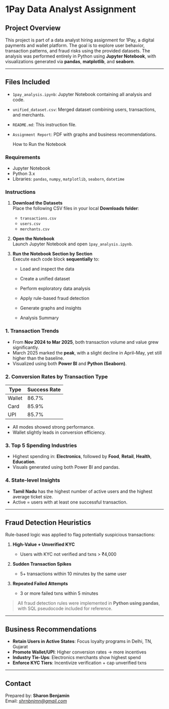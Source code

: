 # 1Pay Data Analyst Assignment

## Project Overview

This project is part of a data analyst hiring assignment for 1Pay, a digital payments and wallet platform. The goal is to explore user behavior, transaction patterns, and fraud risks using the provided datasets. The analysis was performed entirely in Python using **Jupyter Notebook**, with visualizations generated via **pandas**, **matplotlib**, and **seaborn**.

---

## Files Included

- `1pay_analysis.ipynb`: Jupyter Notebook containing all analysis and code.
- `unified_dataset.csv`: Merged dataset combining users, transactions, and merchants.
- `README.md`: This instruction file.
- `Assignment Report`: PDF with graphs and business recommendations.

  How to Run the Notebook

###  Requirements
- Jupyter Notebook
- Python 3.x
- Libraries: `pandas`, `numpy`, `matplotlib`, `seaborn`, `datetime`

### Instructions

1. **Download the Datasets**  
   Place the following CSV files in your local **Downloads folder**:
   - `transactions.csv`
   - `users.csv`
   - `merchants.csv`

2. **Open the Notebook**  
   Launch Jupyter Notebook and open `1pay_analysis.ipynb`.

3. **Run the Notebook Section by Section**  
   Execute each code block **sequentially** to:
   - Load and inspect the data
   - Create a unified dataset
   - Perform exploratory data analysis
   - Apply rule-based fraud detection
   - Generate graphs and insights
  
   - Analysis Summary

### 1. **Transaction Trends**
- From **Nov 2024 to Mar 2025**, both transaction volume and value grew significantly.
- March 2025 marked the **peak**, with a slight decline in April–May, yet still higher than the baseline.
- Visualized using both **Power BI** and **Python (Seaborn)**.

### 2. **Conversion Rates by Transaction Type**
| Type   | Success Rate |
|--------|--------------|
| Wallet | 86.7%        |
| Card   | 85.9%        |
| UPI    | 85.7%        |

- All modes showed strong performance.
- Wallet slightly leads in conversion efficiency.

### 3. **Top 5 Spending Industries**
- Highest spending in: **Electronics**, followed by **Food**, **Retail**, **Health**, **Education**.
- Visuals generated using both Power BI and pandas.

### 4. **State-level Insights**
- **Tamil Nadu** has the highest number of active users and the highest average ticket size.
- Active = users with at least one successful transaction.

---

## Fraud Detection Heuristics

Rule-based logic was applied to flag potentially suspicious transactions:

1. **High-Value + Unverified KYC**
   - Users with KYC not verified and txns > ₹4,000

2. **Sudden Transaction Spikes**
   - 5+ transactions within 10 minutes by the same user

3. **Repeated Failed Attempts**
   - 3 or more failed txns within 5 minutes

> All fraud detection rules were implemented in **Python using pandas**, with SQL pseudocode included for reference.

---

## Business Recommendations

-  **Retain Users in Active States**: Focus loyalty programs in Delhi, TN, Gujarat
-  **Promote Wallet/UPI**: Higher conversion rates → more incentives
-  **Industry Tie-Ups**: Electronics merchants show highest spend
-  **Enforce KYC Tiers**: Incentivize verification + cap unverified txns

---

## Contact

Prepared by: **Sharon Benjamin**  
Email: *shrnbnjmn@gmail.com*  
